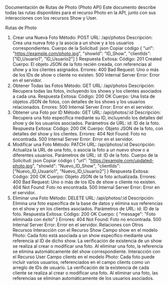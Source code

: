 Documentación de Rutas de Photo (Photo API)
Este documento describe todas las rutas disponibles para el recurso Photo en la API, junto con sus interacciones con los recursos Show y User.

Rutas de Photo

1. Crear una Nueva Foto
   Método: POST
   URL: /api/photos
   Descripción: Crea una nueva foto y la asocia a un show y a los usuarios correspondientes.
   Cuerpo de la Solicitud:
   json
   Copiar código
   {
   "url": "https://example.com/photo.jpg",
   "showId": "ID_Show",
   "clientIds": ["ID_Usuario1", "ID_Usuario2"]
   }
   Respuesta Exitosa:
   Código: 201 Created
   Cuerpo: El objeto JSON de la foto recién creada, con referencias al show y a los clientes asignados.
   Errores:
   400 Bad Request: Uno o más de los IDs de show o cliente no existen.
   500 Internal Server Error: Error en el servidor.
2. Obtener Todas las Fotos
   Método: GET
   URL: /api/photos
   Descripción: Recupera todas las fotos, incluyendo los shows y los clientes asociados a cada una.
   Respuesta Exitosa:
   Código: 200 OK
   Cuerpo: Una lista de objetos JSON de fotos, con detalles de los shows y los usuarios relacionados.
   Errores:
   500 Internal Server Error: Error en el servidor.
3. Obtener una Foto por ID
   Método: GET
   URL: /api/photos/:id
   Descripción: Recupera una foto específica mediante su ID, incluyendo los detalles del show y de los usuarios asociados.
   Parámetros de URL:
   id: ID de la foto.
   Respuesta Exitosa:
   Código: 200 OK
   Cuerpo: Objeto JSON de la foto, con detalles del show y los clientes.
   Errores:
   404 Not Found: Foto no encontrada.
   500 Internal Server Error: Error en el servidor.
4. Modificar una Foto
   Método: PATCH
   URL: /api/photos/:id
   Descripción: Actualiza la URL de una foto, o asocia la foto a un nuevo show o a diferentes usuarios.
   Parámetros de URL:
   id: ID de la foto.
   Cuerpo de la Solicitud:
   json
   Copiar código
   {
   "url": "https://example.com/updated-photo.jpg",
   "showId": "Nuevo_ID_Show",
   "clientIds": ["Nuevo_ID_Usuario1", "Nuevo_ID_Usuario2"]
   }
   Respuesta Exitosa:
   Código: 200 OK
   Cuerpo: Objeto JSON de la foto actualizada.
   Errores:
   400 Bad Request: Uno o más de los IDs de show o cliente no existen.
   404 Not Found: Foto no encontrada.
   500 Internal Server Error: Error en el servidor.
5. Eliminar una Foto
   Método: DELETE
   URL: /api/photos/:id
   Descripción: Elimina una foto específica de la base de datos y elimina sus referencias en el show y en los clientes asociados.
   Parámetros de URL:
   id: ID de la foto.
   Respuesta Exitosa:
   Código: 200 OK
   Cuerpo: { "message": "Foto eliminada con éxito" }
   Errores:
   404 Not Found: Foto no encontrada.
   500 Internal Server Error: Error en el servidor.
   Relaciones con Otros Recursos
   Interacción con el Recurso Show
   Campo show en el modelo Photo:
   Cada foto está asociada a un show específico mediante una referencia al ID de dicho show.
   La verificación de existencia de un show se realiza al crear o modificar una foto.
   Al eliminar una foto, la referencia se elimina automáticamente del show correspondiente.
   Interacción con el Recurso User
   Campo clients en el modelo Photo:
   Cada foto puede incluir varios usuarios, referenciados en el campo clients como un arreglo de IDs de usuario.
   La verificación de la existencia de cada cliente se realiza al crear o modificar una foto.
   Al eliminar una foto, las referencias se eliminan automáticamente de los usuarios asociados.
